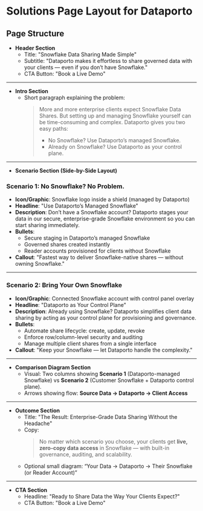 # Solutions Page Layout for Dataporto

## Page Structure

- **Header Section**
  - Title: "Snowflake Data Sharing Made Simple"
  - Subtitle: "Dataporto makes it effortless to share governed data with your clients — even if you don’t have Snowflake."
  - CTA Button: "Book a Live Demo"

---

- **Intro Section**
  - Short paragraph explaining the problem:
    > More and more enterprise clients expect Snowflake Data Shares. But setting up and managing Snowflake yourself can be time-consuming and complex.
    > Dataporto gives you two easy paths:
    >
    > - No Snowflake? Use Dataporto’s managed Snowflake.
    > - Already on Snowflake? Use Dataporto as your control plane.

---

- **Scenario Section (Side-by-Side Layout)**

### Scenario 1: No Snowflake? No Problem.

- **Icon/Graphic**: Snowflake logo inside a shield (managed by Dataporto)
- **Headline**: "Use Dataporto’s Managed Snowflake"
- **Description**:
  Don’t have a Snowflake account? Dataporto stages your data in our secure, enterprise-grade Snowflake environment so you can start sharing immediately.
- **Bullets**:
  - Secure staging in Dataporto’s managed Snowflake
  - Governed shares created instantly
  - Reader accounts provisioned for clients without Snowflake
- **Callout**: "Fastest way to deliver Snowflake-native shares — without owning Snowflake."

---

### Scenario 2: Bring Your Own Snowflake

- **Icon/Graphic**: Connected Snowflake account with control panel overlay
- **Headline**: "Dataporto as Your Control Plane"
- **Description**:
  Already using Snowflake? Dataporto simplifies client data sharing by acting as your control plane for provisioning and governance.
- **Bullets**:
  - Automate share lifecycle: create, update, revoke
  - Enforce row/column-level security and auditing
  - Manage multiple client shares from a single interface
- **Callout**: "Keep your Snowflake — let Dataporto handle the complexity."

---

- **Comparison Diagram Section**
  - Visual: Two columns showing **Scenario 1** (Dataporto-managed Snowflake) vs **Scenario 2** (Customer Snowflake + Dataporto control plane).
  - Arrows showing flow: **Source Data → Dataporto → Client Access**

---

- **Outcome Section**
  - Title: "The Result: Enterprise-Grade Data Sharing Without the Headache"
  - Copy:
    > No matter which scenario you choose, your clients get **live, zero-copy data access** in Snowflake — with built-in governance, auditing, and scalability.
  - Optional small diagram: “Your Data → Dataporto → Their Snowflake (or Reader Account)”

---

- **CTA Section**
  - Headline: "Ready to Share Data the Way Your Clients Expect?"
  - CTA Button: "Book a Live Demo"

